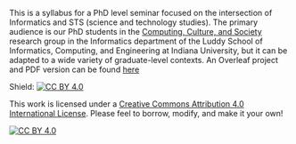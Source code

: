 This is a syllabus for a PhD level seminar focused on the intersection of Informatics and STS (science and technology studies).  The primary audience is our PhD students in the [Computing, Culture, and Society][ccs] research group in the Informatics department of the Luddy School of Informatics, Computing, and Engineering at Indiana University, but it can be adapted to a wide variety of graduate-level contexts.  An Overleaf project and PDF version can be found [here][overleaf]

Shield: [![CC BY 4.0][cc-by-shield]][cc-by]

This work is licensed under a
[Creative Commons Attribution 4.0 International License][cc-by].  Please feel to borrow, modify, and make it your own!  

[![CC BY 4.0][cc-by-image]][cc-by]

[cc-by]: http://creativecommons.org/licenses/by/4.0/
[cc-by-image]: https://i.creativecommons.org/l/by/4.0/88x31.png
[cc-by-shield]: https://img.shields.io/badge/License-CC%20BY%204.0-lightgrey.svg
[ccs]:https://informatics.indiana.edu/programs/phd-informatics/computing-culture-and-society.html
[overleaf]: https://www.overleaf.com/read/wgjhsnntjzpf#384df7
